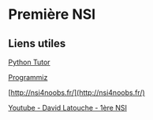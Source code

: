 # Première NSI

## Liens utiles

[Python Tutor](https://pythontutor.com)

[Programmiz](https://www.programiz.com/python-programming/online-compiler/)

[http://nsi4noobs.fr/](http://nsi4noobs.fr/)

[Youtube - David Latouche - 1ère NSI](https://www.youtube.com/watch?v=EHuwB082jEE&list=PL2V_2xzaQW7fUYnjbOZdj0_It7BeRXBQx)
